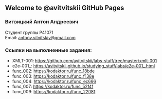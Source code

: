 ## Welcome to @avitvitskii GitHub Pages

### Витвицкий Антон Андреевич
Студент группы P41071 \
Email: <antony.vitvitskiy@gmail.com>

### Ссылки на выполненные задания:
* XMLT-001: <https://github.com/avitvitskii/labs-stuff/tree/master/xmlt-001>
* e2e-001_: <https://avitvitskii.github.io/studying_stuff/labs/e2e-001_.html>
* func_002: <https://kodaktor.ru/func_18bde>
* func_003: <https://kodaktor.ru/func_f138e>
* func_004: <https://kodaktor.ru/func_ec666>
* func_007: <https://kodaktor.ru/func_52f4f>
* func_009: <https://kodaktor.ru/func_22081>

